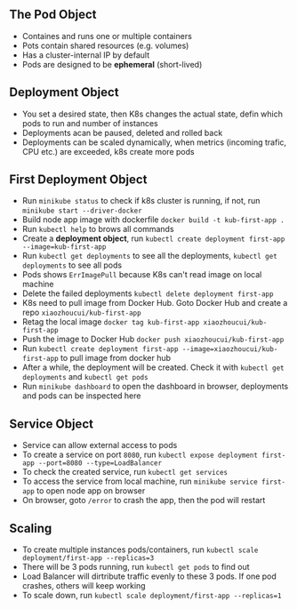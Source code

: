 ## The Pod Object
- Containes and runs one or multiple containers
- Pots contain shared resources (e.g. volumes)
- Has a cluster-internal IP by default
- Pods are designed to be **ephemeral** (short-lived)

## Deployment Object
- You set a desired state, then K8s changes the actual state, defin which pods to run and number of instances
- Deployments acan be paused, deleted and rolled back
- Deployments can be scaled dynamically, when metrics (incoming trafic, CPU etc.) are exceeded, k8s create more pods

## First Deployment Object
- Run `minikube status` to check if k8s cluster is running, if not, run `minikube start --driver-docker`
- Build node app image with dockerfile `docker build -t kub-first-app .`
- Run `kubectl help` to brows all commands
- Create a **deployment object**, run `kubectl create deployment first-app --image=kub-first-app`
- Run `kubectl get deployments` to see all the deployments, `kubectl get deployments` to see all pods
- Pods shows `ErrImagePull` because K8s can't read image on local machine
- Delete the failed deployments `kubectl delete deployment first-app`
- K8s need to pull image from Docker Hub. Goto Docker Hub and create a repo `xiaozhoucui/kub-first-app`
- Retag the local image `docker tag kub-first-app xiaozhoucui/kub-first-app`
- Push the image to Docker Hub `docker push xiaozhoucui/kub-first-app`
- Run `kubectl create deployment first-app --image=xiaozhoucui/kub-first-app` to pull image from docker hub
- After a while, the deployment will be created. Check it with `kubectl get deployments` and `kubectl get pods`
- Run `minikube dashboard` to open the dashboard in browser, deployments and pods can be inspected here

## Service Object
- Service can allow external access to pods
- To create a service on port `8080`, run `kubectl expose deployment first-app --port=8080 --type=LoadBalancer`
- To check the created service, run `kubectl get services`
- To access the service from local machine, run `minikube service first-app` to open node app on browser
- On browser, goto `/error` to crash the app, then the pod will restart

## Scaling
- To create multiple instances pods/containers, run `kubectl scale deployment/first-app --replicas=3`
- There will be 3 pods running, run `kubectl get pods` to find out
- Load Balancer will dirtribute traffic evenly to these 3 pods. If one pod crashes, others will keep working
- To scale down, run `kubectl scale deployment/first-app --replicas=1`
